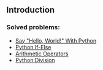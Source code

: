 ## Introduction

### Solved problems:

* [Say "Hello, World!" With Python](say-Hello-World-with-python)
* [Python If-Else](python-if-else)
* [Arithmetic Operators](arithmetic-operators)
* [Python:Division](python:Division)
